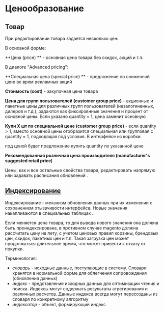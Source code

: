 # Ценообразование

## Товар

При редактировании товара задается несколько цен:

В основной форме:

**Цена \(price\) ** - основная цена товара без скидок, акций и т.п.

В диалоге "Advanced pricing":

**Специальная цена \(special price\) ** - предложение по сниженной цене во врем рекламных акций

**Cтоимость \(cost\)** - закупочная цена товара

**Цена для групп пользователей \(customer group price\)** - акционные и пакетные цены для различных групп пользователей \(незалогиненных, дилеров и т.д.\), задаются как фиксировнные значения и процент от основной цены. Если указано quantity = 1, цена заменит основную

**Купи Х шт по специальной цене \(customer group price\)** - если quantity &gt; 1, вместо основной цены отобразится специальная или групповая с  quantity = 1, подходящая под условия. В интерфейсе из коробки

под ценой будет предложение купить quantity по указанной цене

**Рекомендованная розничная цена производителя \(manufacturer's suggested retail price \)**

Цены, как и все остальные свойства товара, редактировать напрямую  или задавать расписания обновлений .

## [Индексирование](http://devdocs.magento.com/guides/v2.0/extension-dev-guide/indexing.html)

Индексирование - механизм обновления данных при их изменении с сохранением отызвчивости интерфейса. Новые значения накапливаются в специальных таблицах .

Если меняется цена товара, то для вывода нового значения она должна быть проиндексирована, в противном случае magento должна рассчитать цену на лету, с учетом ценовых правил корзины, брендовых цен, скидок, пакетных цен и т.п. Такая загрузка цен может продолжаться длительное время, что может привести к отказу от покупки.

Терминология:

* _словарь_ - исходные данные, поступающие в систему. Словари хранятся в нормальной форме для облегчения сопровождения \(обновления данных\) 
* _индекс_ - представление исходных данных для оптимизации чтения и поиска. Индексы могут содержать результаты агрегирования и различных расчетов. Данные индекса всегда могут пересозданы из словаря по конкретному алгоритму
* _индексатор_ - объект, формирующий индекс





